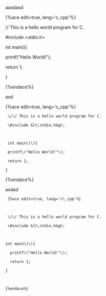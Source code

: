 aasdasd




{%ace edit=true, lang='c\_cpp'%}



\/\/ This is a hello world program for C.

\#include &lt;stdio.h&gt;



int main\(\){

 printf\("Hello World!"\);

 return 1;

}



{%endace%}

asd

{%ace edit=true, lang='c\_cpp'%}



     \/\/ This is a hello world program for C.

     \#include &lt;stdio.h&gt;



     int main\(\){

     printf\("Hello World!"\);

     return 1;

    }



{%endace%}

asdad



     {%ace edit=true, lang='c\_cpp'%}



     \/\/ This is a hello world program for C.

     \#include &lt;stdio.h&gt;



    int main\(\){

      printf\("Hello World!"\);

      return 1;

    }



    {%endace%}



